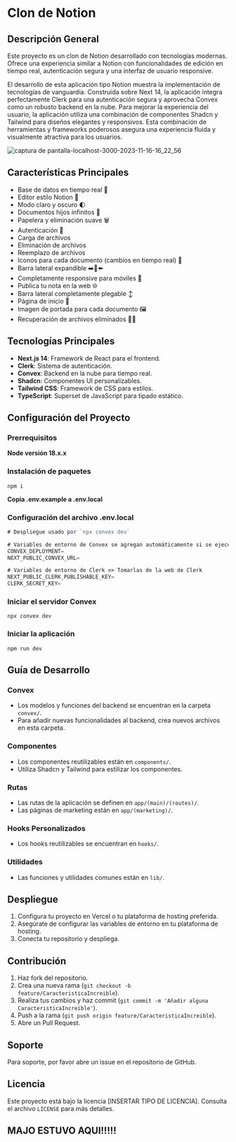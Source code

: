 # Clon de Notion

## Descripción General

Este proyecto es un clon de Notion desarrollado con tecnologías modernas. Ofrece una experiencia similar a Notion con funcionalidades de edición en tiempo real, autenticación segura y una interfaz de usuario responsive.

El desarrollo de esta aplicación tipo Notion muestra la implementación de tecnologías de vanguardia. Construida sobre Next 14, la aplicación integra perfectamente Clerk para una autenticación segura y aprovecha Convex como un robusto backend en la nube. Para mejorar la experiencia del usuario, la aplicación utiliza una combinación de componentes Shadcn y Tailwind para diseños elegantes y responsivos. Esta combinación de herramientas y frameworks poderosos asegura una experiencia fluida y visualmente atractiva para los usuarios.

![captura de pantalla-localhost-3000-2023-11-16-16_22_56](https://github.com/Lostovayne/Clon-de-Notion-con-Next14-Tailwind-Typescript/assets/92962731/9fff6f52-88ff-4798-b59e-f1a8d19e84d1)

## Características Principales

- Base de datos en tiempo real 🔗
- Editor estilo Notion 📝
- Modo claro y oscuro 🌓
- Documentos hijos infinitos 🌲
- Papelera y eliminación suave 🗑️
- Autenticación 🔐
- Carga de archivos
- Eliminación de archivos
- Reemplazo de archivos
- Iconos para cada documento (cambios en tiempo real) 🌠
- Barra lateral expandible ➡️🔀⬅️
- Completamente responsive para móviles 📱
- Publica tu nota en la web 🌐
- Barra lateral completamente plegable ↕️
- Página de inicio 🛬
- Imagen de portada para cada documento 🖼️
- Recuperación de archivos eliminados 🔄📄

## Tecnologías Principales

- **Next.js 14**: Framework de React para el frontend.
- **Clerk**: Sistema de autenticación.
- **Convex**: Backend en la nube para tiempo real.
- **Shadcn**: Componentes UI personalizables.
- **Tailwind CSS**: Framework de CSS para estilos.
- **TypeScript**: Superset de JavaScript para tipado estático.

## Configuración del Proyecto

### Prerrequisitos

**Node versión 18.x.x**

### Instalación de paquetes

```shell
npm i
```

**Copia .env.example a .env.local**

### Configuración del archivo .env.local

```js
# Despliegue usado por `npx convex dev`

# Variables de entorno de Convex se agregan automáticamente si se ejecuta el comando npx desde la web de Convex
CONVEX_DEPLOYMENT=
NEXT_PUBLIC_CONVEX_URL=

# Variables de entorno de Clerk => Tomarlas de la web de Clerk
NEXT_PUBLIC_CLERK_PUBLISHABLE_KEY=
CLERK_SECRET_KEY=
```

### Iniciar el servidor Convex

```shell
npx convex dev
```

### Iniciar la aplicación

```shell
npm run dev
```

## Guía de Desarrollo

### Convex

- Los modelos y funciones del backend se encuentran en la carpeta `convex/`.
- Para añadir nuevas funcionalidades al backend, crea nuevos archivos en esta carpeta.

### Componentes

- Los componentes reutilizables están en `components/`.
- Utiliza Shadcn y Tailwind para estilizar los componentes.

### Rutas

- Las rutas de la aplicación se definen en `app/(main)/(routes)/`.
- Las páginas de marketing están en `app/(marketing)/`.

### Hooks Personalizados

- Los hooks reutilizables se encuentran en `hooks/`.

### Utilidades

- Las funciones y utilidades comunes están en `lib/`.

## Despliegue

1. Configura tu proyecto en Vercel o tu plataforma de hosting preferida.
2. Asegúrate de configurar las variables de entorno en tu plataforma de hosting.
3. Conecta tu repositorio y despliega.

## Contribución

1. Haz fork del repositorio.
2. Crea una nueva rama (`git checkout -b feature/CaracteristicaIncreible`).
3. Realiza tus cambios y haz commit (`git commit -m 'Añadir alguna CaracteristicaIncreible'`).
4. Push a la rama (`git push origin feature/CaracteristicaIncreible`).
5. Abre un Pull Request.

## Soporte

Para soporte, por favor abre un issue en el repositorio de GitHub.

## Licencia

Este proyecto está bajo la licencia [INSERTAR TIPO DE LICENCIA]. Consulta el archivo `LICENSE` para más detalles.

## MAJO ESTUVO AQUI!!!!!
